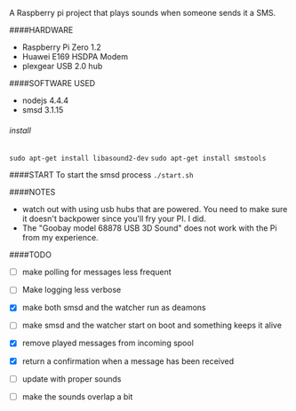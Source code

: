 A Raspberry pi project that plays sounds when someone sends it a SMS.

####HARDWARE
- Raspberry Pi Zero 1.2
- Huawei E169 HSDPA Modem
- plexgear USB 2.0 hub


####SOFTWARE USED
- nodejs 4.4.4
- smsd 3.1.15

###### install 
`sudo apt-get install libasound2-dev`
`sudo apt-get install smstools`

####START
To start the smsd process
`./start.sh`

####NOTES
- watch out with using usb hubs that are powered. You need to make sure it doesn't backpower since you'll fry your PI. I did.
- The "Goobay model 68878 USB 3D Sound" does not work with the Pi from my experience.

####TODO

- [ ] make polling for messages less frequent
- [ ] Make logging less verbose
- [X] make both smsd and the watcher run as deamons
- [ ] make smsd and the watcher start on boot and something keeps it alive
- [X] remove played messages from incoming spool
- [X] return a confirmation when a message has been received
- [ ] update with proper sounds
- [ ] make the sounds overlap a bit

